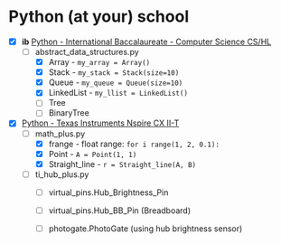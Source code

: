 # Python (at your) school


- [x] **ib** [Python - International Baccalaureate - Computer Science CS/HL](ib)
  - [ ] abstract_data_structures.py
    - [x] Array - ```my_array = Array()```
    - [x] Stack - ```my_stack = Stack(size=10)```
    - [x] Queue - ```my_queue = Queue(size=10)```
    - [x] LinkedList - ```my_llist = LinkedList()```
    - [ ] Tree
    - [ ] BinaryTree

- [x] [Python - Texas Instruments Nspire CX II-T](ti)
  - [ ] math_plus.py
    - [x] frange - float range: ```for i range(1, 2, 0.1):```
    - [x] Point - ```A = Point(1, 1)```
    - [x] Straight_line - ```r = Straight_line(A, B)```
  - [ ] ti_hub_plus.py
    - [ ] virtual_pins.Hub_Brightness_Pin
    - [ ] virtual_pins.Hub_BB_Pin (Breadboard)
    - [ ] photogate.PhotoGate (using hub brightness sensor)
  
